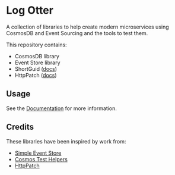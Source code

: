 ﻿# Log Otter

A collection of libraries to help create modern microservices using CosmosDB and Event Sourcing 
and the tools to test them.

This repository contains:

* CosmosDB library
* Event Store library
* ShortGuid ([docs](docs/ShortGuid.md))
* HttpPatch ([docs](docs/HttpPatch.md))

## Usage

See the [Documentation](docs/README.md) for more information.

## Credits

These libraries have been inspired by work from:

* [Simple Event Store](https://github.com/ASOS/SimpleEventStore)
* [Cosmos Test Helpers](https://github.com/boomin-engineering/cosmos-test-helpers/)
* [HttpPatch](https://github.com/boomin-engineering/http-patch)